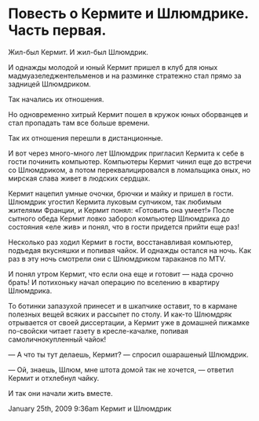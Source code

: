 # Повесть о Кермите и Шлюмдрике. Часть первая.

Жил-был Кермит. И жил-был Шлюмдрик.

И однажды молодой и юный Кермит пришел в клуб для юных
мадмуазеледжентельменов и на разминке стратежно стал прямо за задницей
Шлюмдриком.

Так начались их отношения.

Но одновременно хитрый Кермит пошел в кружок юных оборванцев и стал
пропадать там все больше времени.

Так их отношения перешли в дистанционные.

И вот через много-много лет Шлюмдрик пригласил Кермита к себе в гости
починить компьютер. Компьютеры Кермит чинил еще до встречи со
Шлюмдриком, а потом переквалицировался в ломальщика оных, но мирская
слава живет в людских сердцах.

Кермит нацепил умные очочки, брючки и майку и пришел в гости. Шлюмдрик
угостил Кермита луковым супчиком, так любимым жителями Франции, и Кермит
понял: «Готовить она умеет!» После сытного обеда Кермит ловко заборол
компьютер Шлюмдрика до состояния «еле жив» и понял, что в гости придется
прийти еще раз!

Несколько раз ходил Кермит в гости, восстанавливая компьютер, подъедая
вкусняшки и попивая чайок. И однажды остался на ночь. Как раз в эту ночь
смотрели они с Шлюмдриком тараканов по MTV.

И понял утром Кермит, что если она еще и готовит — нада срочно брать! И
потихоньку начал операцию по вселению в квартиру Шлюмдрика.

То ботинки запазухой принесет и в шкапчике оставит, то в кармане
полезных вещей всяких и рассыпет по столу. И как-то Шлюмдряк отрывается
от своей диссертации, а Кермит уже в домашней пижамке по-свойски читает
газету в кресле-качалке, попивая самоличнокупленный чайок!

— А что ты тут делаешь, Кермит? — спросил ошарашеный Шлюмдрик.

— Ой, знаешь, Шлюм, мне штота домой так не хочется, — ответил Кермит и
отхлебнул чайку.

И так они начали жить вместе.

<span id="timestamp"> January 25th, 2009 9:36am </span> <span
class="tag">Кермит и Шлюмдрик</span>
